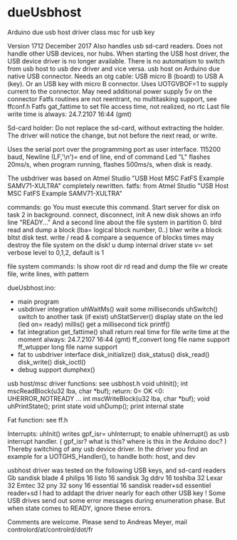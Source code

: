 # dueUsbhost
Arduino due usb host driver class msc for usb key

Version 1712 December 2017
Also handles usb sd-card readers.
Does not handle other USB devices, nor hubs.
When starting the USB host driver, the USB device driver is no longer available.
There is no automatism to switch from usb host to usb dev driver and vice versa.
usb host on Arduino due native USB connector.
Needs an otg cable: USB micro B (board) to USB A (key).
Or an USB key with micro B connector.
Uses UOTGVBOF=1 to supply current to the connector.
May need additional power supply 5v on the connector
Fatfs routines are not reentrant, no multitasking support, see ffconf.h
Fatfs gat_fattime to set file access time, not realized, no rtc
Last file write time is always: 24.7.2107 16:44 (gmt)

Sd-card holder: Do not replace the sd-card, without extracting the holder.
The driver will notice the change, but not before the next read, or write.

Uses the serial port over the programming port as user interface.
115200 baud, Newline (LF,'\n')= end of line, end of command
Led "L" flashes  20ms/s, when program running,
	flashes 500ms/s, when disk is ready.

The usbdriver was based on Atmel Studio "USB Host MSC FatFS Example SAMV71-XULTRA"
completely rewritten.
fatfs: from Atmel Studio "USB Host MSC FatFS Example SAMV71-XULTRA"

commands:
go			You must execute this command.
			Start server for disk on task 2 in background.
			connect, disconnect, init
			A new disk shows an info line "READY..."
			And a second line about the file system in partition 0.
blrd <lba>		read and dump a block (lba= logical block number, 0..)
blwr <lba> <pattern>	write a block
bltst <cnt>		disk test.
			write / read & compare a sequence of blocks <cnt> times
			may destroy the file system on the disk!
u			dump internal driver state
v=<n>			set verbose level to 0,1,2, default is 1

file system commands:
ls			show root dir
rd <filename>		read and dump the file
wr <filename> <lines> <pattern>
			create file, write <lines> lines, with pattern

dueUsbhost.ino:
- main program
- usbdriver integration
	uhWaitMs()		wait some milliseconds
	uhSwitch()		switch to another task (if exist)
	uhStatServer()		display state on the led (led on= ready)
	millis()		get a millisecond tick
	printf()
- fat integration
	get_fattime()		shall return real time for file write time
				at the moment always: 24.7.2107 16:44 (gmt)
	ff_convert		long file name support
	ff_wtupper		long file name support
- fat to usbdriver interface
	disk_initialize()
	disk_status()
	disk_read()
	disk_write()
	disk_ioctl()
- debug support
	dumphex()

usb host/msc driver functions: see usbhost.h
void uhInit();
int mscReadBlock(u32 lba, char *buf);		return: 0= OK
						<0: UHERROR_NOTREADY ...
int mscWriteBlock(u32 lba, char *buf);
void uhPrintState();				print state
void uhDump();					print internal state

Fat function: see ff.h

Interrupts:
uhInit() writes
	gpf_isr=  uhInterrupt;
to enable uhInerrupt() as usb interrupt handler.
( gpf_isr? what is this? where is this in the Arduino doc? )
Thereby switching of any usb device driver.
In the driver you find an example for a UOTGHS_Handler(),
to handle both: host, and dev

usbhost driver was tested on the following USB keys, and sd-card readers
   		Gb
sandisk blade	 4
philips		16
listo		16
sandisk 3g ddrv	16
toshiba		32
Lexar		32
Emtec		32
pny		32
sony		16
essential 	16
sandisk reader+sd
essentiel reader+sd
I had to addapt the driver nearly for each other USB key !
Some USB drives send out some error messages during enumeration phase.
But when state comes to READY, ignore these errors.

Comments are welcome. Please send to
Andreas Meyer, mail controlord/at/controlrd/dot/fr
